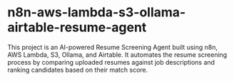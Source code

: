 # n8n-aws-lambda-s3-ollama-airtable-resume-agent
This project is an AI-powered Resume Screening Agent built using n8n, AWS Lambda, S3, Ollama, and Airtable.   It automates the resume screening process by comparing uploaded resumes against job descriptions and ranking candidates based on their match score. 
